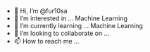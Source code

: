 - 👋 Hi, I’m @fur10sa
- 👀 I’m interested in ... Machine Learning
- 🌱 I’m currently learning ... Machine Learning
- 💞️ I’m looking to collaborate on ...
- 📫 How to reach me ...

<!---
fur10sa/fur10sa is a ✨ special ✨ repository because its `README.md` (this file) appears on your GitHub profile.
You can click the Preview link to take a look at your changes.
--->
